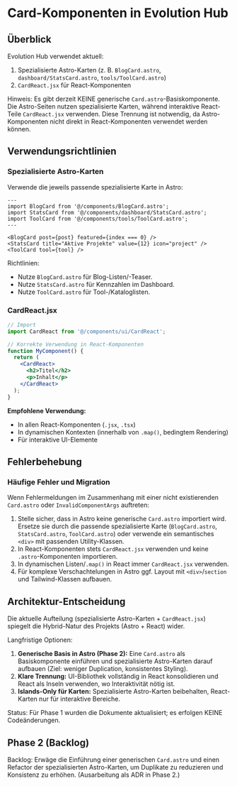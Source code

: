 # Card-Komponenten in Evolution Hub

## Überblick

Evolution Hub verwendet aktuell:

1. Spezialisierte Astro-Karten (z. B. `BlogCard.astro`, `dashboard/StatsCard.astro`, `tools/ToolCard.astro`)
2. `CardReact.jsx` für React-Komponenten

Hinweis: Es gibt derzeit KEINE generische `Card.astro`-Basiskomponente. Die Astro-Seiten nutzen spezialisierte Karten, während interaktive React-Teile `CardReact.jsx` verwenden. Diese Trennung ist notwendig, da Astro-Komponenten nicht direkt in React-Komponenten verwendet werden können.

## Verwendungsrichtlinien

### Spezialisierte Astro-Karten

Verwende die jeweils passende spezialisierte Karte in Astro:

```astro
---
import BlogCard from '@/components/BlogCard.astro';
import StatsCard from '@/components/dashboard/StatsCard.astro';
import ToolCard from '@/components/tools/ToolCard.astro';
---

<BlogCard post={post} featured={index === 0} />
<StatsCard title="Aktive Projekte" value={12} icon="project" />
<ToolCard tool={tool} />
```

Richtlinien:

- Nutze `BlogCard.astro` für Blog-Listen/-Teaser.
- Nutze `StatsCard.astro` für Kennzahlen im Dashboard.
- Nutze `ToolCard.astro` für Tool-/Kataloglisten.

### CardReact.jsx

```jsx
// Import
import CardReact from '@/components/ui/CardReact';

// Korrekte Verwendung in React-Komponenten
function MyComponent() {
  return (
    <CardReact>
      <h2>Titel</h2>
      <p>Inhalt</p>
    </CardReact>
  );
}
```

**Empfohlene Verwendung:**

- In allen React-Komponenten (`.jsx`, `.tsx`)
- In dynamischen Kontexten (innerhalb von `.map()`, bedingtem Rendering)
- Für interaktive UI-Elemente

## Fehlerbehebung

### Häufige Fehler und Migration

Wenn Fehlermeldungen im Zusammenhang mit einer nicht existierenden `Card.astro` oder `InvalidComponentArgs` auftreten:

1. Stelle sicher, dass in Astro keine generische `Card.astro` importiert wird. Ersetze sie durch die passende spezialisierte Karte (`BlogCard.astro`, `StatsCard.astro`, `ToolCard.astro`) oder verwende ein semantisches `<div>` mit passenden Utility-Klassen.
2. In React-Komponenten stets `CardReact.jsx` verwenden und keine `.astro`-Komponenten importieren.
3. In dynamischen Listen/`.map()` in React immer `CardReact.jsx` verwenden.
4. Für komplexe Verschachtelungen in Astro ggf. Layout mit `<div>`/`section` und Tailwind-Klassen aufbauen.

## Architektur-Entscheidung

Die aktuelle Aufteilung (spezialisierte Astro-Karten + `CardReact.jsx`) spiegelt die Hybrid-Natur des Projekts (Astro + React) wider.

Langfristige Optionen:
1. **Generische Basis in Astro (Phase 2):** Eine `Card.astro` als Basiskomponente einführen und spezialisierte Astro-Karten darauf aufbauen (Ziel: weniger Duplication, konsistentes Styling).
2. **Klare Trennung:** UI-Bibliothek vollständig in React konsolidieren und React als Inseln verwenden, wo Interaktivität nötig ist.
3. **Islands-Only für Karten:** Spezialisierte Astro-Karten beibehalten, React-Karten nur für interaktive Bereiche.

Status: Für Phase 1 wurden die Dokumente aktualisiert; es erfolgen KEINE Codeänderungen.

## Phase 2 (Backlog)

Backlog: Erwäge die Einführung einer generischen `Card.astro` und einen Refactor der spezialisierten Astro-Karten, um Duplikate zu reduzieren und Konsistenz zu erhöhen. (Ausarbeitung als ADR in Phase 2.)

